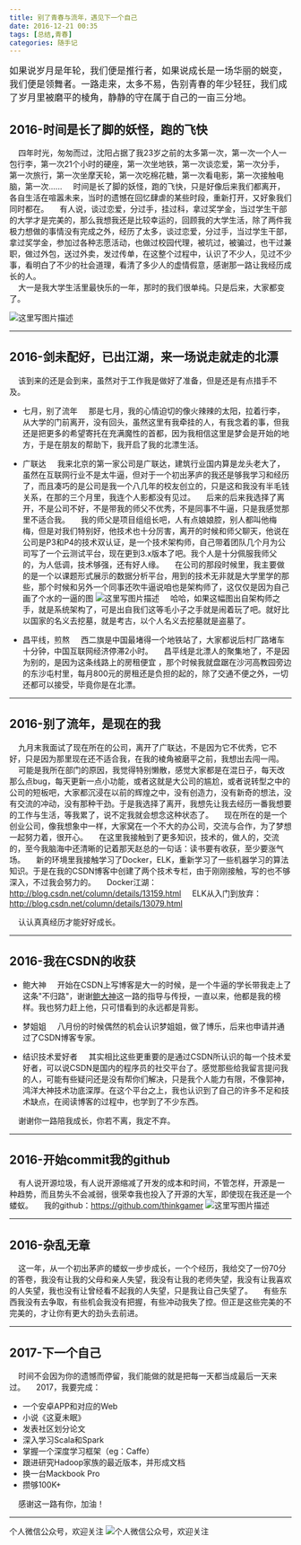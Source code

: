 ```yaml
---
title: 别了青春与流年，遇见下一个自己
date: 2016-12-21 00:35
tags: [总结,青春]
categories: 随手记		
---
```


<font size=3>如果说岁月是年轮，我们便是推行者，如果说成长是一场华丽的蜕变，我们便是领舞者。一路走来，太多不易，告别青春的年少轻狂，我们成了岁月里被磨平的棱角，静静的守在属于自己的一亩三分地。</font>


<!--More-->

## **2016-时间是长了脚的妖怪，跑的飞快**

&nbsp;&nbsp;&nbsp;&nbsp;四年时光，匆匆而过，沈阳占据了我23岁之前的太多第一次，第一次一个人一包行李，第一次21个小时的硬座，第一次坐地铁，第一次谈恋爱，第一次分手，第一次旅行，第一次坐摩天轮，第一次吃棉花糖，第一次看电影，第一次接触电脑，第一次......
&nbsp;&nbsp;&nbsp;&nbsp;时间是长了脚的妖怪，跑的飞快，只是好像后来我们都离开，各自生活在喧嚣未来，当时的遗憾在回忆肆虐的某些时段，重新打开，又好象我们同时都在。
&nbsp;&nbsp;&nbsp;&nbsp;有人说，谈过恋爱，分过手，挂过科，拿过奖学金，当过学生干部的大学才是完美的，那么我想我还是比较幸运的，回顾我的大学生活，除了两件我极力想做的事情没有完成之外，经历了太多，谈过恋爱，分过手，当过学生干部，拿过奖学金，参加过各种志愿活动，也做过校园代理，被坑过，被骗过，也干过兼职，做过外包，送过外卖，发过传单，在这整个过程中，认识了不少人，见过不少事，看明白了不少的社会道理，看清了多少人的虚情假意，感谢那一路让我经历成长的人。  
&nbsp;&nbsp;&nbsp;&nbsp;大一是我大学生活里最快乐的一年，那时的我们很单纯。只是后来，大家都变了。

![这里写图片描述](http://img.blog.csdn.net/20161220223409601)

-----

## **2016-剑未配好，已出江湖，来一场说走就走的北漂**
&nbsp;&nbsp;&nbsp;&nbsp;该到来的还是会到来，虽然对于工作我是做好了准备，但是还是有点措手不及。

- 七月，别了流年
&nbsp;&nbsp;&nbsp;&nbsp;那是七月，我的心情迫切的像火辣辣的太阳，拉着行李，从大学的门前离开，没有回头，虽然这里有我牵挂的人，有我念着的事，但我还是把更多的希望寄托在充满魔性的首都，因为我相信这里是梦会是开始的地方，于是在朋友的帮助下，我开启了我的北漂生活。

- 广联达
&nbsp;&nbsp;&nbsp;&nbsp;我来北京的第一家公司是广联达，建筑行业国内算是龙头老大了，虽然在互联网行业不是太牛逼，但对于一个初出茅庐的我还是够我学习和经历了，而且凑巧的是公司是我一个八几年的校友创立的，只是这和我没有半毛钱关系，在那的三个月里，我连个人影都没有见过。
&nbsp;&nbsp;&nbsp;&nbsp;后来的后来我选择了离开，不是公司不好，不是带我的师父不优秀，不是同事不牛逼，只是我感觉那里不适合我。
&nbsp;&nbsp;&nbsp;&nbsp;我的师父是项目组组长吧，人有点娘娘腔，别人都叫他梅梅，但是对我们特别好，他技术也十分厉害，离开的时候和师父聊天，他说在公司是P3和P4的技术双认证，是一个技术架构师，自己带着团队几个月为公司写了一个云测试平台，现在更到3.x版本了吧。我个人是十分佩服我师父的，为人低调，技术够强，还有好人缘。
&nbsp;&nbsp;&nbsp;&nbsp;在公司的那段时候里，我主要做的是一个以课题形式展示的数据分析平台，用到的技术无非就是大学里学的那些，那个时候和另外一个同事还吹牛逼说咱也是架构师了，这仅仅是因为自己画了个水的一逼的图
![这里写图片描述](http://img.blog.csdn.net/20161220230511202?watermark/2/text/aHR0cDovL2Jsb2cuY3Nkbi5uZXQvR2FtZXJfZ3l0/font/5a6L5L2T/fontsize/400/fill/I0JBQkFCMA==/dissolve/70/gravity/SouthEast)
&nbsp;&nbsp;&nbsp;&nbsp;哈哈，如果这幅图出自架构师之手，就是系统架构了，可是出自我们这等毛小子之手就是闹着玩了吧。就好比以国家的名义去挖墓，就是考古，以个人名义去挖墓就是盗墓了。

- 昌平线，煎熬
&nbsp;&nbsp;&nbsp;&nbsp;西二旗是中国最堵得一个地铁站了，大家都说后村厂路堵车十分钟，中国互联网经济停滞2小时。
&nbsp;&nbsp;&nbsp;&nbsp;昌平线是北漂人的聚集地了，不是因为别的，是因为这条线路上的房租便宜 ，那个时候我就盘踞在沙河高教园旁边的东沙屯村里，每月800元的房租还是负担的起的，除了交通不便之外，一切还都可以接受，毕竟你是在北漂。

----
## **2016-别了流年，是现在的我**
&nbsp;&nbsp;&nbsp;&nbsp;九月末我面试了现在所在的公司，离开了广联达，不是因为它不优秀，它不好，只是因为那里现在还不适合我，在我的棱角被磨平之前，我想出去闯一闯。
&nbsp;&nbsp;&nbsp;&nbsp;可能是我所在部门的原因，我觉得特别懒散，感觉大家都是在混日子，每天改那么点bug，每天更新一点小功能，或者这就是大公司的尴尬，或者说转型之中的公司的短板吧，大家都沉浸在以前的辉煌之中，没有创造力，没有新奇的想法，没有交流的冲动，没有那种干劲。于是我选择了离开，我想先让我去经历一番我想要的工作与生活，等我累了，说不定我就会想念这种状态了。
&nbsp;&nbsp;&nbsp;&nbsp;现在所在的是一个创业公司，像我想象中一样，大家窝在一个不大的办公司，交流与合作，为了梦想一起努力着，很开心。
&nbsp;&nbsp;&nbsp;&nbsp;在这里我接触到了更多知识，技术的，做人的，交流的，至今我脑海中还清晰的记着那天赵总的一句话：读书要有收获，至少要涨气场。
&nbsp;&nbsp;&nbsp;&nbsp;新的环境里我接触学习了Docker，ELK，重新学习了一些机器学习的算法知识。于是在我的CSDN博客中创建了两个技术专栏，由于刚刚接触，写的也不够深入，不过我会努力的。
&nbsp;&nbsp;&nbsp;&nbsp;Docker江湖：http://blog.csdn.net/column/details/13159.html
 &nbsp;&nbsp;&nbsp;&nbsp;ELK从入门到放弃：http://blog.csdn.net/column/details/13079.html
 
&nbsp;&nbsp;&nbsp;&nbsp;认认真真经历才能好好成长。

---
## **2016-我在CSDN的收获**
 - 鲍大神
&nbsp;&nbsp;&nbsp;&nbsp;开始在CSDN上写博客是大一的时候，是一个牛逼的学长带我走上了这条"不归路"，谢谢<a href="http://blog.csdn.net/baolibin528">鲍大神</a>这一路的指导与传授，一直以来，他都是我的榜样。我也努力赶上他，只可惜看到的永远都是背影。

- 梦姐姐
&nbsp;&nbsp;&nbsp;&nbsp;八月份的时候偶然的机会认识梦姐姐，做了博乐，后来也申请并通过了CSDN博客专家。

- 结识技术爱好者
&nbsp;&nbsp;&nbsp;&nbsp;其实相比这些更重要的是通过CSDN所认识的每一个技术爱好者，可以说CSDN是国内的程序员的社交平台了。感觉那些给我留言提问我的人，可能有些疑问还是没有帮你们解决，只是我个人能力有限，不像郭神，鸿洋大神技术功底深厚。在这个平台之上，我也认识到了自己的许多不足和技术缺点，在阅读博客的过程中，也学到了不少东西。

&nbsp;&nbsp;&nbsp;&nbsp;谢谢你一路陪我成长，你若不离，我定不弃。

----
## **2016-开始commit我的github**
&nbsp;&nbsp;&nbsp;&nbsp;有人说开源垃圾，有人说开源缩减了开发的成本和时间，不管怎样，开源是一种趋势，而且势头不会减弱，很荣幸我也投入了开源的大军，即使现在我还是一个蝼蚁。
&nbsp;&nbsp;&nbsp;&nbsp;我的github：https://github.com/thinkgamer
![这里写图片描述](http://img.blog.csdn.net/20161221000236962?watermark/2/text/aHR0cDovL2Jsb2cuY3Nkbi5uZXQvR2FtZXJfZ3l0/font/5a6L5L2T/fontsize/400/fill/I0JBQkFCMA==/dissolve/70/gravity/SouthEast)

----
## **2016-杂乱无章**
&nbsp;&nbsp;&nbsp;&nbsp;这一年，从一个初出茅庐的蝼蚁一步步成长，一个个经历，我给交了一份70分的答卷，我没有让我的父母和亲人失望，我没有让我的老师失望，我没有让我喜欢的人失望，我也没有让曾经看不起我的人失望，只是我让自己失望了。
&nbsp;&nbsp;&nbsp;&nbsp;有些东西我没有去争取，有些机会我没有把握，有些冲动我失了控。但正是这些完美的不完美的，才让你有更大的劲头去前进。

----
## **2017-下一个自己**
&nbsp;&nbsp;&nbsp;&nbsp;时间不会因为你的遗憾而停留，我们能做的就是把每一天都当成最后一天来过。
&nbsp;&nbsp;&nbsp;&nbsp;2017，我要完成：

 -  一个安卓APP和对应的Web 
 -  小说《这夏未眠》
 - 发表社区划分论文
 - 深入学习Scala和Spark
 - 掌握一个深度学习框架（eg：Caffe）
 - 跟进研究Hadoop家族的最近版本，并形成文档
 - 换一台Mackbook Pro
 - 攒够100K+

&nbsp;&nbsp;&nbsp;&nbsp;感谢这一路有你，加油！

----
个人微信公众号，欢迎关注
![个人微信公众号，欢迎关注](http://img.blog.csdn.net/20161221002809051?watermark/2/text/aHR0cDovL2Jsb2cuY3Nkbi5uZXQvR2FtZXJfZ3l0/font/5a6L5L2T/fontsize/400/fill/I0JBQkFCMA==/dissolve/70/gravity/SouthEast)